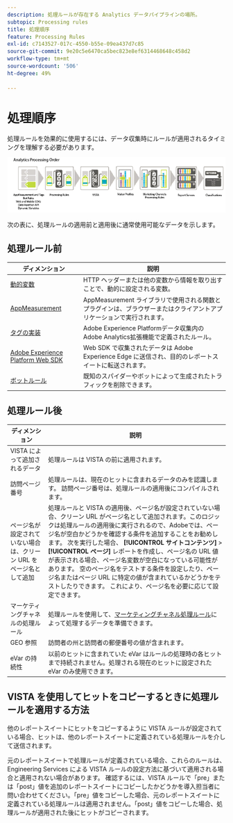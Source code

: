 ```yaml
---
description: 処理ルールが存在する Analytics データパイプラインの場所。
subtopic: Processing rules
title: 処理順序
feature: Processing Rules
exl-id: c7143527-017c-4550-b55e-09ea437d7c85
source-git-commit: 9e20c5e6470ca5bec823e8ef6314468648c458d2
workflow-type: tm+mt
source-wordcount: '506'
ht-degree: 49%

---
```


# 処理順序

処理ルールを効果的に使用するには、データ収集時にルールが適用されるタイミングを理解する必要があります。

![処理順序](assets/analytics_processing_order.png)

次の表に、処理ルールの適用前と適用後に通常使用可能なデータを示します。

## 処理ルール前

| ディメンション | 説明 |
|--- |--- |
| [動的変数](/help/implement/vars/page-vars/dynamic-variables.md) | HTTP ヘッダーまたは他の変数から情報を取り出すことで、動的に設定される変数。 |
| [AppMeasurement](/help/implement/home.md) | AppMeasurement ライブラリで使用される関数とプラグインは、ブラウザーまたはクライアントアプリケーションで実行されます。 |
| [タグの実装](/help/implement/launch/overview.md) | Adobe Experience Platformデータ収集内のAdobe Analytics拡張機能で定義されたルール。 |
| [Adobe Experience Platform Web SDK](https://experienceleague.adobe.com/docs/experience-platform/edge/data-collection/adobe-analytics/analytics-overview.html) | Web SDK で収集されたデータは Adobe Experience Edge に送信され、目的のレポートスイートに転送されます。 |
| [ボットルール](/help/admin/admin/bot-removal/bot-rules.md) | 既知のスパイダーやボットによって生成されたトラフィックを削除できます。 |

## 処理ルール後

| ディメンション | 説明 |
|--- |--- |
| VISTA によって追加されるデータ | 処理ルールは VISTA の前に適用されます。 |
| 訪問ページ番号 | 処理ルールは、現在のヒットに含まれるデータのみを認識します。 訪問ページ番号は、処理ルールの適用後にコンパイルされます。 |
| ページ名が設定されていない場合は、クリーン URL をページ名として追加 | 処理ルールと VISTA の適用後、ページ名が設定されていない場合、クリーン URL がページ名として追加されます。このロジックは処理ルールの適用後に実行されるので、Adobeでは、ページ名が空白かどうかを確認する条件を追加することをお勧めします。  次を実行した場合、 **[!UICONTROL サイトコンテンツ]** > **[!UICONTROL ページ]** レポートを作成し、ページ名の URL 値が表示される場合、ページ名変数が空白になっている可能性があります。  空のページ名をテストする条件を設定したり、ページ名またはページ URL に特定の値が含まれているかどうかをテストしたりできます。 これにより、ページ名を必要に応じて設定できます。 |
| マーケティングチャネルの処理ルール | 処理ルールを使用して、[マーケティングチャネル処理ルール](https://experienceleague.adobe.com/docs/analytics/components/marketing-channels/c-rules.html?lang=ja)によって処理するデータを準備できます。 |
| GEO 参照 | 訪問者の州と訪問者の郵便番号の値が含まれます。 |
| eVar の持続性 | 以前のヒットに含まれていた eVar はルールの処理時の各ヒットまで持続されません。処理される現在のヒットに設定された eVar のみ使用できます。 |

## VISTA を使用してヒットをコピーするときに処理ルールを適用する方法

他のレポートスイートにヒットをコピーするように VISTA ルールが設定されている場合、ヒットは、他のレポートスイートに定義されている処理ルールを介して送信されます。

元のレポートスイートで処理ルールが定義されている場合、これらのルールは、Engineering Services による VISTA ルールの設定方法に基づいて適用される場合と適用されない場合があります。 確認するには、VISTA ルールで「pre」または「post」値を追加のレポートスイートにコピーしたかどうかを導入担当者に問い合わせてください。「pre」値をコピーした場合、元のレポートスイートに定義されている処理ルールは適用されません。「post」値をコピーした場合、処理ルールが適用された後にヒットがコピーされます。
